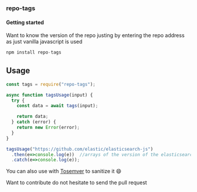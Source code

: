 ### repo-tags

#### Getting started

Want to know the version of the repo justing by entering the repo address
as just vanilla javascript is used

```js
npm install repo-tags
```

## Usage
```js
const tags = require("repo-tags");

async function tagsUsage(input) {
  try {
    const data = await tags(input);

    return data;
  } catch (error) {
    return new Error(error);
  }
}

tagsUsage("https://github.com/elastic/elasticsearch-js")
  .then(e=>console.log(e))  //arrays of the version of the elasticsearch
  .catch(e=>console.log(e));
```

You can also use with [Tosemver](https://github.com/sindresorhus/to-semver) to sanitize it :smile:

Want to contribute do not hesitate to send the pull request